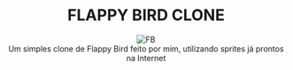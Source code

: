 <div align=center>
  <h1> FLAPPY BIRD CLONE </h1>
</div>

<div align=center>
  <img src="https://i0.wp.com/blog.threadless.com/blog/wp-content/uploads/2016/02/flappybird.png?ssl=1" alt="FB">
</div>

<div align=center>
  Um simples clone de Flappy Bird feito por mim, utilizando sprites já prontos na Internet
</div>
